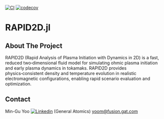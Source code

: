 <a id="readme-top"></a>
[![CI](https://github.com/ProjectTorreyPines/RAPID2D.jl/actions/workflows/CI.yml/badge.svg)](https://github.com/ProjectTorreyPines/RAPID2D.jl/actions/workflows/CI.yml)
[![codecov](https://codecov.io/gh/mgyoo86/RAPID2D.jl/graph/badge.svg?token=E1OSX1CNOU)](https://codecov.io/gh/mgyoo86/RAPID2D.jl)


# RAPID2D.jl

<!-- ABOUT THE PROJECT -->
## About The Project
RAPID2D (Rapid Analysis of Plasma Initiation with Dynamics in 2D) is a fast, reduced two‑dimensional fluid model for simulating ohmic plasma initiation and early plasma dynamics in tokamaks. RAPID2D provides physics‑consistent density and temperature evolution in realistic electromagnetic configurations, enabling rapid scenario evaluation and optimization.

<!-- CONTACT -->
## Contact
Min-Gu Yoo [![Linkedin](https://i.sstatic.net/gVE0j.png)](https://www.linkedin.com/in/min-gu-yoo-704773230) (General Atomics)  yoom@fusion.gat.com 



